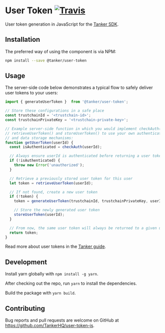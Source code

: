 # User Token [![Travis][build-badge]][build]

User token generation in JavaScript for the [Tanker SDK](https://tanker.io/docs/latest).

## Installation

The preferred way of using the component is via NPM:

```bash
npm install --save @tanker/user-token
```

## Usage

The server-side code below demonstrates a typical flow to safely deliver user tokens to your users:

```javascript
import { generateUserToken }  from '@tanker/user-token';

// Store these configurations in a safe place
const trustchainId = '<trustchain-id>';
const trustchainPrivateKey = '<trustchain-private-key>';

// Example server-side function in which you would implement checkAuth(),
// retrieveUserToken() and storeUserToken() to use your own authentication
// and data storage mechanisms:
function getUserToken(userId) {
  const isAuthenticated = checkAuth(userId);

  // Always ensure userId is authenticated before returning a user token
  if (!isAuthenticated) {
    throw new Error('unauthorized');
  }

  // Retrieve a previously stored user token for this user
  let token = retrieveUserToken(userId);

  // If not found, create a new user token
  if (!token) {
    token = generateUserToken(trustchainId, trustchainPrivateKey, userId);

    // Store the newly generated user token
    storeUserToken(userId);
  }

  // From now, the same user token will always be returned to a given user
  return token;
}
```

Read more about user tokens in the [Tanker guide](https://tanker.io/docs/latest/guide/server/).

## Development

Install yarn globally with `npm install -g yarn`.

After checking out the repo, run `yarn` to install the dependencies.

Build the package with `yarn build`.

## Contributing

Bug reports and pull requests are welcome on GitHub at https://github.com/TankerHQ/user-token-js.

[build-badge]: https://travis-ci.org/TankerHQ/user-token-js.svg?branch=master
[build]: https://travis-ci.org/TankerHQ/user-token-js
